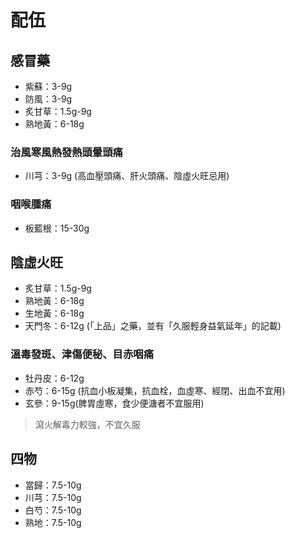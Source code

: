 # 配伍

## 感冒藥
- 紫蘇：3-9g
- 防風：3-9g
- 炙甘草：1.5g-9g
- 熟地黃：6-18g

### 治風寒風熱發熱頭暈頭痛
- 川芎：3-9g (高血壓頭痛、肝火頭痛、陰虛火旺忌用)

### 咽喉腫痛
- 板藍根：15-30g


## 陰虛火旺
- 炙甘草：1.5g-9g
- 熟地黃：6-18g
- 生地黃：6-18g
- 天門冬：6-12g (「上品」之藥，並有「久服輕身益氣延年」的記載)

### 溫毒發斑、津傷便秘、目赤咽痛
- 牡丹皮：6-12g
- 赤芍：6-15g (抗血小板凝集，抗血栓，血虛寒、經閉、出血不宜用)
- 玄參：9-15g(脾胃虛寒，食少便溏者不宜服用)
> 瀉火解毒力較強，不宜久服

## 四物
- 當歸：7.5-10g
- 川芎：7.5-10g
- 白芍：7.5-10g
- 熟地：7.5-10g
